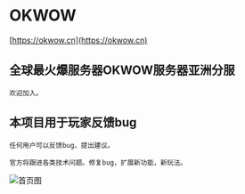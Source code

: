 OKWOW
==========================================

[https://okwow.cn](https://okwow.cn)


## 全球最火爆服务器OKWOW服务器亚洲分服
```
欢迎加入。
```

## 本项目用于玩家反馈bug
```
任何用户可以反馈bug，提出建议。

官方将跟进各类技术问题。修复bug，扩展新功能，新玩法。
```


![首页图](https://github.com/geektcp/OKWOW/blob/main/screen/pretty/gray.png)
